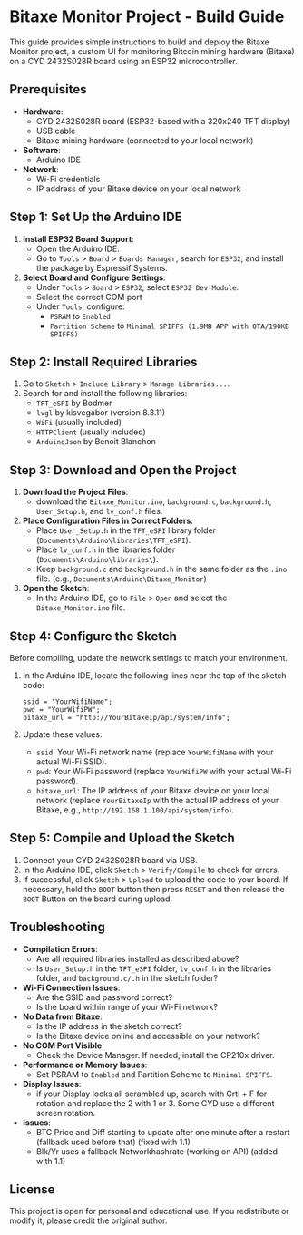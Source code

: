 # Bitaxe Monitor Project - Build Guide

This guide provides simple instructions to build and deploy the Bitaxe Monitor project, a custom UI for monitoring Bitcoin mining hardware (Bitaxe) on a CYD 2432S028R board using an ESP32 microcontroller.

## Prerequisites

- **Hardware**:
  - CYD 2432S028R board (ESP32-based with a 320x240 TFT display)
  - USB cable
  - Bitaxe mining hardware (connected to your local network)
- **Software**:
  - Arduino IDE
- **Network**:
  - Wi-Fi credentials
  - IP address of your Bitaxe device on your local network

## Step 1: Set Up the Arduino IDE

1. **Install ESP32 Board Support**:
   - Open the Arduino IDE.
   - Go to `Tools` > `Board` > `Boards Manager`, search for `ESP32`, and install the package by Espressif Systems.
2. **Select Board and Configure Settings**:
   - Under `Tools` > `Board` > `ESP32`, select `ESP32 Dev Module`.
   - Select the correct COM port
   - Under `Tools`, configure:
     - `PSRAM` to `Enabled`
     - `Partition Scheme` to `Minimal SPIFFS (1.9MB APP with OTA/190KB SPIFFS)`

## Step 2: Install Required Libraries

1. Go to `Sketch` > `Include Library` > `Manage Libraries...`.
2. Search for and install the following libraries:
   - `TFT_eSPI` by Bodmer
   - `lvgl` by kisvegabor (version 8.3.11)
   - `WiFi` (usually included)
   - `HTTPClient` (usually included)
   - `ArduinoJson` by Benoit Blanchon

## Step 3: Download and Open the Project

1. **Download the Project Files**:
   - download the `Bitaxe_Monitor.ino`, `background.c`, `background.h`, `User_Setup.h`, and `lv_conf.h` files.
2. **Place Configuration Files in Correct Folders**:
   - Place `User_Setup.h` in the `TFT_eSPI` library folder (`Documents\Arduino\libraries\TFT_eSPI`).
   - Place `lv_conf.h` in the libraries folder (`Documents\Arduino\libraries\`).
   - Keep `background.c` and `background.h` in the same folder as the `.ino` file. (e.g., `Documents\Arduino\Bitaxe_Monitor`)
3. **Open the Sketch**:
   - In the Arduino IDE, go to `File` > `Open` and select the `Bitaxe_Monitor.ino` file.

## Step 4: Configure the Sketch

Before compiling, update the network settings to match your environment.

1. In the Arduino IDE, locate the following lines near the top of the sketch code:

    ```
    ssid = "YourWifiName";
    pwd = "YourWifiPW";
    bitaxe_url = "http://YourBitaxeIp/api/system/info";
    ```

2. Update these values:
    - `ssid`: Your Wi-Fi network name (replace `YourWifiName` with your actual Wi-Fi SSID).
    - `pwd`: Your Wi-Fi password (replace `YourWifiPW` with your actual Wi-Fi password).
    - `bitaxe_url`: The IP address of your Bitaxe device on your local network (replace `YourBitaxeIp` with the actual IP address of your Bitaxe, e.g., `http://192.168.1.100/api/system/info`).

## Step 5: Compile and Upload the Sketch

1. Connect your CYD 2432S028R board via USB.
2. In the Arduino IDE, click `Sketch` > `Verify/Compile` to check for errors.
3. If successful, click `Sketch` > `Upload` to upload the code to your board. If necessary, hold the `BOOT` button then press `RESET` and then release the `BOOT` Button on the board during upload.

## Troubleshooting

- **Compilation Errors**:
  - Are all required libraries installed as described above?
  - Is `User_Setup.h` in the `TFT_eSPI` folder, `lv_conf.h` in the libraries folder, and `background.c/.h` in the sketch folder?
- **Wi-Fi Connection Issues**:
  - Are the SSID and password correct?
  - Is the board within range of your Wi-Fi network?
- **No Data from Bitaxe**:
  - Is the IP address in the sketch correct?
  - Is the Bitaxe device online and accessible on your network?
- **No COM Port Visible**:
  - Check the Device Manager. If needed, install the CP210x driver.
- **Performance or Memory Issues**:
  - Set PSRAM to `Enabled` and Partition Scheme to `Minimal SPIFFS`.
- **Display Issues**:
  - if your Display looks all scrambled up, search with Crtl + F for rotation and replace the 2 with 1 or 3. Some CYD use a different screen rotation.
- **Issues**:
  - BTC Price and Diff starting to update after one minute after a restart (fallback used before that) (fixed with 1.1)
  - Blk/Yr uses a fallback Networkhashrate (working on API) (added with 1.1)

## License

This project is open for personal and educational use. If you redistribute or modify it, please credit the original author.

